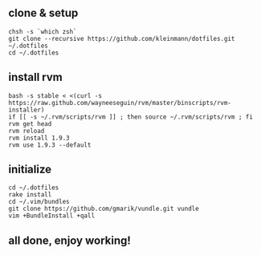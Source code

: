 ## clone & setup
    chsh -s `which zsh`
    git clone --recursive https://github.com/kleinmann/dotfiles.git ~/.dotfiles
    cd ~/.dotfiles
  
## install rvm
    bash -s stable < <(curl -s https://raw.github.com/wayneeseguin/rvm/master/binscripts/rvm-installer)
    if [[ -s ~/.rvm/scripts/rvm ]] ; then source ~/.rvm/scripts/rvm ; fi
    rvm get head
    rvm reload
    rvm install 1.9.3
    rvm use 1.9.3 --default

## initialize
    cd ~/.dotfiles
    rake install
    cd ~/.vim/bundles
    git clone https://github.com/gmarik/vundle.git vundle
    vim +BundleInstall +qall

## all done, enjoy working!
